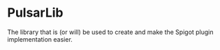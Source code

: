 # PulsarLib
The library that is (or will) be used to create and make the Spigot plugin implementation easier.
